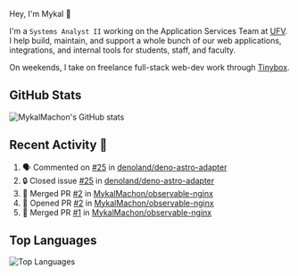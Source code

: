 Hey, I'm Mykal 👋

I'm a `Systems Analyst II` working on the Application Services Team at [UFV](https://ufv.ca). 
I help build, maintain, and support a whole bunch of our web applications, integrations, and internal tools for students, staff, and faculty.

On weekends, I take on freelance full-stack web-dev work through [Tinybox](https://tinybox.dev).

## GitHub Stats
![MykalMachon's GitHub stats](https://github-readme-stats.vercel.app/api?username=MykalMachon&show_icons=true&theme=radical)

## Recent Activity 🚀

<!--START_SECTION:activity-->
1. 🗣 Commented on [#25](https://github.com/denoland/deno-astro-adapter/issues/25#issuecomment-2557539622) in [denoland/deno-astro-adapter](https://github.com/denoland/deno-astro-adapter)
2. 🔒 Closed issue [#25](https://github.com/denoland/deno-astro-adapter/issues/25) in [denoland/deno-astro-adapter](https://github.com/denoland/deno-astro-adapter)
3. 🎉 Merged PR [#2](https://github.com/MykalMachon/observable-nginx/pull/2) in [MykalMachon/observable-nginx](https://github.com/MykalMachon/observable-nginx)
4. 💪 Opened PR [#2](https://github.com/MykalMachon/observable-nginx/pull/2) in [MykalMachon/observable-nginx](https://github.com/MykalMachon/observable-nginx)
5. 🎉 Merged PR [#1](https://github.com/MykalMachon/observable-nginx/pull/1) in [MykalMachon/observable-nginx](https://github.com/MykalMachon/observable-nginx)
<!--END_SECTION:activity-->

## Top Languages
![Top Languages](https://github-readme-stats.vercel.app/api/top-langs/?username=MykalMachon&layout=compact&theme=radical)
